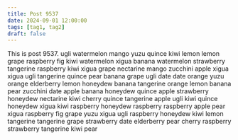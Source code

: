 ```yaml
---
title: Post 9537
date: 2024-09-01 12:00:00
tags: [tag1, tag2]
draft: false
---
```

This is post 9537.
ugli
watermelon
mango
yuzu
quince
kiwi
lemon
lemon
grape
raspberry
fig
kiwi
watermelon
xigua
banana
watermelon
strawberry
tangerine
raspberry
kiwi
xigua
grape
nectarine
mango
zucchini
apple
xigua
xigua
ugli
tangerine
quince
pear
banana
grape
ugli
date
date
orange
yuzu
orange
elderberry
lemon
honeydew
banana
tangerine
orange
lemon
banana
pear
zucchini
date
apple
banana
honeydew
quince
apple
strawberry
honeydew
nectarine
kiwi
cherry
quince
tangerine
apple
ugli
kiwi
quince
honeydew
xigua
kiwi
raspberry
honeydew
raspberry
raspberry
apple
pear
xigua
raspberry
fig
grape
yuzu
xigua
ugli
raspberry
honeydew
kiwi
lemon
tangerine
tangerine
grape
strawberry
date
elderberry
pear
cherry
raspberry
strawberry
tangerine
kiwi
pear
